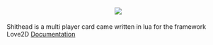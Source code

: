 # <center><img src="http://masonakershoek.com/~makersho/shithead/logo.png"></center>
Shithead is a multi player card came written in lua for the framework Love2D
<a href="https://masonakershoek.github.io/Shithead/#/">Documentation</a>
